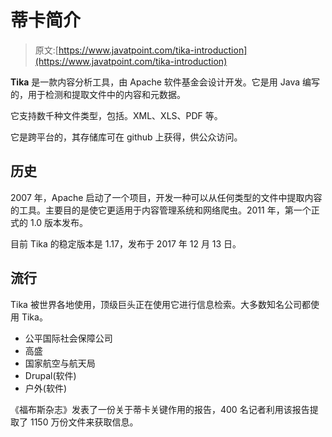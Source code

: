 # 蒂卡简介

> 原文:[https://www.javatpoint.com/tika-introduction](https://www.javatpoint.com/tika-introduction)

**Tika** 是一款内容分析工具，由 Apache 软件基金会设计开发。它是用 Java 编写的，用于检测和提取文件中的内容和元数据。

它支持数千种文件类型，包括。XML、XLS、PDF 等。

它是跨平台的，其存储库可在 github 上获得，供公众访问。

## 历史

2007 年，Apache 启动了一个项目，开发一种可以从任何类型的文件中提取内容的工具。主要目的是使它更适用于内容管理系统和网络爬虫。2011 年，第一个正式的 1.0 版本发布。

目前 Tika 的稳定版本是 1.17，发布于 2017 年 12 月 13 日。

## 流行

Tika 被世界各地使用，顶级巨头正在使用它进行信息检索。大多数知名公司都使用 Tika。

*   公平国际社会保障公司
*   高盛
*   国家航空与航天局
*   Drupal(软件)
*   户外(软件)

《福布斯杂志》发表了一份关于蒂卡关键作用的报告，400 名记者利用该报告提取了 1150 万份文件来获取信息。